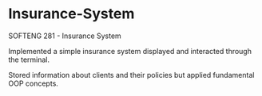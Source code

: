 # Insurance-System
SOFTENG 281 - Insurance System

Implemented a simple insurance system displayed and interacted through the terminal.

Stored information about clients and their policies but applied fundamental OOP concepts.
